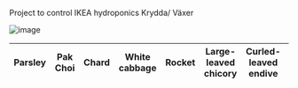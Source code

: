 Project to control IKEA hydroponics Krydda/ Växer

![image](/images/Day0.jpg)

| Parsley | Pak Choi | Chard | White cabbage | Rocket | Large-leaved chicory | Curled-leaved endive | Parsley | Watercress | Basil |
|---------|----------|-------|---------------|--------|----------------------|----------------------|---------|------------|-------|